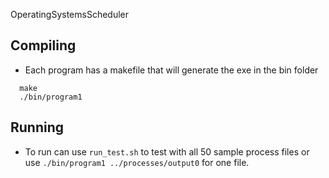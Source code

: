 OperatingSystemsScheduler

## Compiling
- Each program has a makefile that will generate the exe in the bin folder
```
  make
  ./bin/program1
```

## Running
- To run can use `run_test.sh` to test with all 50 sample process files or use `./bin/program1 ../processes/output0` for one file.
